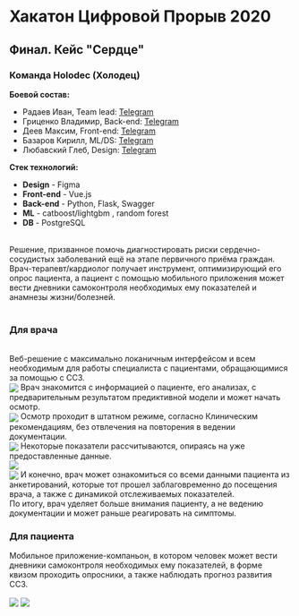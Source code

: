 <h1 aligh='center'>Хакатон Цифровой Прорыв 2020 </h1>

<h2 aligh='center'>Финал. Кейс "Сердце" </h2>

<h3 aligh='center'>Команда Holodec (Холодец) </h3>

**Боевой состав:**

- Радаев Иван, Team lead: [Telegram](t.me/MarsherSus)
- Гриценко Владимир, Back-end: [Telegram](t.me/Amiwriter)
- Деев Максим, Front-end: [Telegram](t.me/MaksDeev)
- Базаров Кирилл, ML/DS: [Telegram](t.me/kirillbazarov)
- Любавский Глеб, Design: [Telegram](t.me/Liubavskii_Gleb)

**Стек технологий:**
<br>
- **Design** - Figma
- **Front-end** - Vue.js
- **Back-end** - Python, Flask, Swagger
- **ML** - catboost/lightgbm , random forest
- **DB** - PostgreSQL

<br>
Решение, призванное помочь диагностировать риски сердечно-сосудистых заболеваний ещё на этапе первичного приёма граждан.
<br>
Врач-терапевт/кардиолог получает инструмент, оптимизирующий его опрос пациента, а пациент с помощью мобильного приложения может вести дневники самоконтроля необходимых ему показателей и анамнезы жизни/болезней.
<br>
<br>
<h3>Для врача</h3>
<br>
Веб-решение с максимально локаничным интерфейсом и всем необходимым для работы специалиста с пациентами, обращающимися за помощью с ССЗ.
<br>
<img align="center" src="http://dl3.joxi.net/drive/2020/11/29/0042/2268/2799836/36/ab6ebe9ecc.jpg"/>
Врач знакомится с информацией о пациенте, его анализах, с предварительным результатом предиктивной модели и может начать осмотр.
<br>
<img align="center" src="http://dl3.joxi.net/drive/2020/11/29/0042/2268/2799836/36/23391ea7b4.jpg"/>
Осмотр проходит в штатном режиме, согласно Клиническим рекомендациям, без отвлечения на повторения в ведении документации.
<br>
<img align="center" src="http://dl4.joxi.net/drive/2020/11/29/0042/2268/2799836/36/a86178b916.jpg"/>
Некоторые показатели рассчитываются, опираясь на уже предоставленные данные.
<br>
<img align="center" src="http://dl3.joxi.net/drive/2020/11/29/0042/2268/2799836/36/f38af7f99e.jpg"/>
<br>
<img align="center" src="http://dl3.joxi.net/drive/2020/11/29/0042/2268/2799836/36/b113b281f1.jpg"/>
И конечно, врач может ознакомиться со всеми данными пациента из анкетирований, которые тот прошел заблаговременно до посещения врача, а также с динамикой отслеживаемых показателей.
<br>
По итогу, врач уделяет больше внимания пациенту, а не ведению документации и может раньше реагировать на симптомы.

<h3>Для пациента</h3>

Мобильное приложение-компаньон, в котором человек может вести дневники самоконтроля необходимых ему показателей, в форме квизом проходить опросники, а также наблюдать прогноз развития ССЗ.

<img align="center" src="http://dl3.joxi.net/drive/2020/11/29/0042/2268/2799836/36/36e43c6a28.jpg"/>
<img align="center" src="http://dl4.joxi.net/drive/2020/11/29/0042/2268/2799836/36/5abe5808b0.jpg"/>
